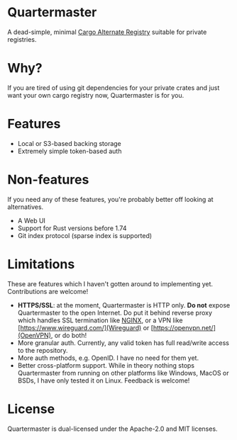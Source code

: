 # Quartermaster

A dead-simple, minimal [Cargo Alternate Registry](https://doc.rust-lang.org/cargo/reference/registries.html) suitable for private registries.

# Why?

If you are tired of using git dependencies for your private crates and just want your own cargo registry now, Quartermaster is for you.

# Features

- Local or S3-based backing storage
- Extremely simple token-based auth

# Non-features

If you need any of these features, you're probably better off looking at alternatives.

- A Web UI
- Support for Rust versions before 1.74
- Git index protocol (sparse index is supported)

# Limitations

These are features which I haven't gotten around to implementing yet. Contributions are welcome!

- **HTTPS/SSL**: at the moment, Quartermaster is HTTP only. **Do not** expose Quartermaster to the open Internet. Do put it behind reverse proxy which handles SSL termination like [NGINX](http://nginx.org/), or a VPN like [https://www.wireguard.com/](Wireguard) or [https://openvpn.net/](OpenVPN), or do both!
- More granular auth. Currently, any valid token has full read/write access to the repository.
- More auth methods, e.g. OpenID. I have no need for them yet.
- Better cross-platform support. While in theory nothing stops Quartermaster from running on other platforms like Windows, MacOS or BSDs, I have only tested it on Linux. Feedback is welcome!

# License

Quartermaster is dual-licensed under the Apache-2.0 and MIT licenses.
